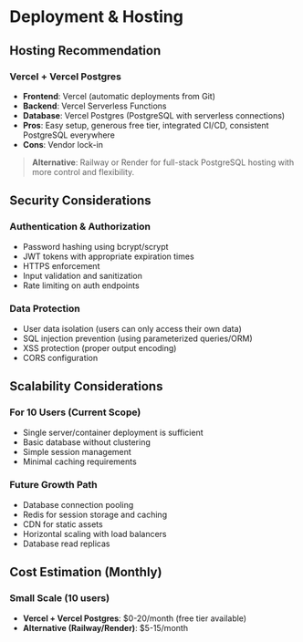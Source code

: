# Deployment & Hosting

## Hosting Recommendation

### Vercel + Vercel Postgres
- **Frontend**: Vercel (automatic deployments from Git)
- **Backend**: Vercel Serverless Functions
- **Database**: Vercel Postgres (PostgreSQL with serverless connections)
- **Pros**: Easy setup, generous free tier, integrated CI/CD, consistent PostgreSQL everywhere
- **Cons**: Vendor lock-in

> **Alternative**: Railway or Render for full-stack PostgreSQL hosting with more control and flexibility.

## Security Considerations

### Authentication & Authorization
- Password hashing using bcrypt/scrypt
- JWT tokens with appropriate expiration times
- HTTPS enforcement
- Input validation and sanitization
- Rate limiting on auth endpoints

### Data Protection
- User data isolation (users can only access their own data)
- SQL injection prevention (using parameterized queries/ORM)
- XSS protection (proper output encoding)
- CORS configuration

## Scalability Considerations

### For 10 Users (Current Scope)
- Single server/container deployment is sufficient
- Basic database without clustering
- Simple session management
- Minimal caching requirements

### Future Growth Path
- Database connection pooling
- Redis for session storage and caching
- CDN for static assets
- Horizontal scaling with load balancers
- Database read replicas

## Cost Estimation (Monthly)

### Small Scale (10 users)
- **Vercel + Vercel Postgres**: $0-20/month (free tier available)
- **Alternative (Railway/Render)**: $5-15/month
